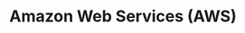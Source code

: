 ---
type: docs
title: "Amazon Web Services (AWS)"
linkTitle: "Amazon Web Services (AWS)"
weight: 4
description: >-
  Azure Arc can project servers into Azure from any public cloud. The following guides provide end-to-end deployment of new Linux servers in AWS EC2 and onboarding to Azure with Azure Arc using Terraform..
---